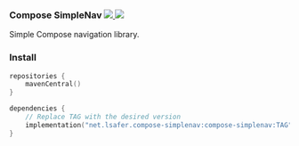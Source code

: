 <h3>
Compose SimpleNav
<a href="https://jitpack.io/#net.lsafer/compose-simplenav">
<img src="https://jitpack.io/v/net.lsafer/compose-simplenav.svg"/>
</a>
<a href="https://central.sonatype.com/namespace/net.lsafer.compose-simplenav">
<img src="https://img.shields.io/maven-central/v/net.lsafer.compose-simplenav/compose-simplenav?color=green"/>
</a>
</h3>

Simple Compose navigation library.

### Install

```kts
repositories {
    mavenCentral()
}

dependencies {
    // Replace TAG with the desired version
    implementation("net.lsafer.compose-simplenav:compose-simplenav:TAG")
}
```
